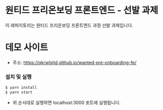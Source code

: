 # 원티드 프리온보딩 프론트엔드 - 선발 과제

이 레파지토리는 원티드 프리온보딩 프론트엔드 과정 선발 과제입니다.

# 데모 사이트

- 주소: https://qkrwlstjd.github.io/wanted-pre-onboarding-fe/

### 설치 및 실행

```zsh
$ yarn install
$ yarn start
```

- 위 순서대로 실행하면 localhost:3000 포트에 실행됩니다.
